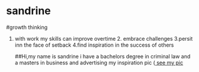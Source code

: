 # sandrine
#growth thinking
   1. with work my skills can improve overtime
    2.  embrace challenges 
     3.persit inn the face of setback
      4.find inspiration in the success of others 
      
      
      
      ##Hi,my name is sandrine i have a bachelors degree in criminal law and a masters in business and advertising 
      my inspiration pic ([
see my pic ](https://www.google.com/url?sa=i&url=https%3A%2F%2Fmakeameme.org%2Fmeme%2Fyou-can-do-5ba2b8&psig=AOvVaw3t2VbXYAuaXzqty2oLRA5-&ust=1679397169748000&source=images&cd=vfe&ved=0CAsQjRxqFwoTCNCVsI-w6v0CFQAAAAAdAAAAABAE)     
